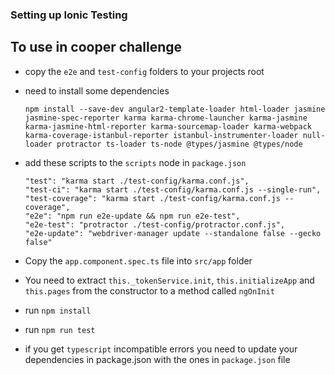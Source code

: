 ### Setting up Ionic Testing

## To use in cooper challenge
- copy the `e2e` and `test-config` folders to your projects root
- need to install some dependencies
    ```
    npm install --save-dev angular2-template-loader html-loader jasmine jasmine-spec-reporter karma karma-chrome-launcher karma-jasmine karma-jasmine-html-reporter karma-sourcemap-loader karma-webpack karma-coverage-istanbul-reporter istanbul-instrumenter-loader null-loader protractor ts-loader ts-node @types/jasmine @types/node
    ```
- add these scripts to the `scripts` node in `package.json`
    ```
    "test": "karma start ./test-config/karma.conf.js",
    "test-ci": "karma start ./test-config/karma.conf.js --single-run",
    "test-coverage": "karma start ./test-config/karma.conf.js --coverage",
    "e2e": "npm run e2e-update && npm run e2e-test",
    "e2e-test": "protractor ./test-config/protractor.conf.js",
    "e2e-update": "webdriver-manager update --standalone false --gecko false"
    ```
- Copy the `app.component.spec.ts` file into `src/app` folder
- You need to extract `this._tokenService.init`, `this.initializeApp` and `this.pages` from the constructor to a method
    called  `ngOnInit`
- run `npm install`
- run `npm run test`

- if you get `typescript` incompatible errors you need to update your dependencies in package.json with the ones in `package.json` file
